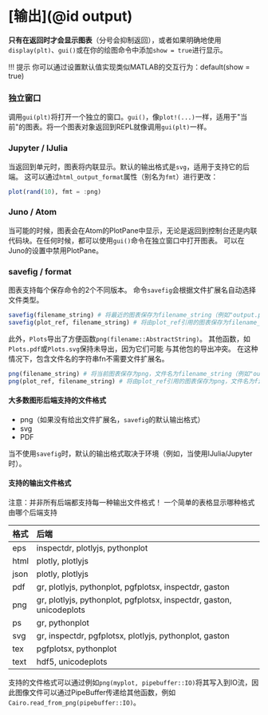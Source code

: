 # [输出](@id output)

**只有在返回时才会显示图表**（分号会抑制返回），或者如果明确地使用`display(plt)`、`gui()`或在你的绘图命令中添加`show = true`进行显示。

!!! 提示
    你可以通过设置默认值实现类似MATLAB的交互行为：default(show = true)

### 独立窗口

调用`gui(plt)`将打开一个独立的窗口。`gui()`，像`plot!(...)`一样，适用于"当前"的图表。将一个图表对象返回到REPL就像调用`gui(plt)`一样。

### Jupyter / IJulia

当返回到单元时，图表将内联显示。默认的输出格式是`svg`，适用于支持它的后端。
这可以通过`html_output_format`属性（别名为`fmt`）进行更改：

```julia
plot(rand(10), fmt = :png)
```

### Juno / Atom

当可能的时候，图表会在Atom的PlotPane中显示，无论是返回到控制台还是内联代码块。在任何时候，都可以使用`gui()`命令在独立窗口中打开图表。
可以在Juno的设置中禁用PlotPane。

### savefig / format

图表支持每个保存命令的2个不同版本。
命令`savefig`会根据文件扩展名自动选择文件类型。

```julia
savefig(filename_string) # 将最近的图表保存为filename_string（例如"output.png"）
savefig(plot_ref, filename_string) # 将由plot_ref引用的图表保存为filename_string（例如"output.png"）
```

此外，`Plots`导出了方便函数`png(filename::AbstractString)`。
其他函数，如`Plots.pdf`或`Plots.svg`保持未导出，因为它们可能
与其他包的导出冲突。
在这种情况下，包含文件名的字符串fn不需要文件扩展名。

```julia
png(filename_string) # 将当前图表保存为png，文件名为filename_string（例如"output.png"）
png(plot_ref, filename_string) # 将由plot_ref引用的图表保存为png，文件名为filename_string（例如"output.png"）
```

#### 大多数图形后端支持的文件格式

 - png（如果没有给出文件扩展名，`savefig`的默认输出格式）
 - svg
 - PDF

当不使用`savefig`时，默认的输出格式取决于环境（例如，当使用IJulia/Jupyter时）。

#### 支持的输出文件格式

注意：并非所有后端都支持每一种输出文件格式！
一个简单的表格显示哪种格式由哪个后端支持

| 格式 | 后端                                                                 |
| :----- | :------------------------------------------------------------------- |
| eps    | inspectdr, plotlyjs, pythonplot                                      |
| html   | plotly,  plotlyjs                                                    |
| json   | plotly, plotlyjs                                                     |
| pdf    | gr, plotlyjs, pythonplot, pgfplotsx, inspectdr, gaston               |
| png    | gr, plotlyjs, pythonplot, pgfplotsx, inspectdr, gaston, unicodeplots |
| ps     | gr, pythonplot                                                       |
| svg    | gr, inspectdr, pgfplotsx, plotlyjs, pythonplot, gaston               |
| tex    | pgfplotsx, pythonplot                                                |
| text   | hdf5, unicodeplots                                                   |

支持的文件格式可以通过例如`png(myplot, pipebuffer::IO)`将其写入到IO流，因此图像文件可以通过PipeBuffer传递给其他函数，例如`Cairo.read_from_png(pipebuffer::IO)`。

